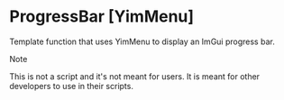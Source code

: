 # ProgressBar [YimMenu]
Template function that uses YimMenu to display an ImGui progress bar.

> [!NOTE]
> This is not a script and it's not meant for users. It is meant for other developers to use in their scripts.
